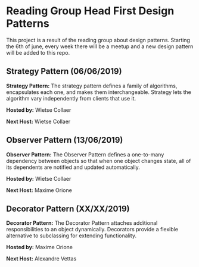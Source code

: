 # Reading Group Head First Design Patterns

This project is a result of the reading group about design patterns. Starting the 6th of june, every week there will be a meetup and a new
design pattern will be added to this repo.

## Strategy Pattern (06/06/2019)
**Strategy Pattern:**
The strategy pattern defines a family of algorithms, encapsulates each one, and makes them interchangeable. Strategy lets the algorithm vary independently
 from clients that use it.

**Hosted by:** Wietse Collaer

**Next Host:** Wietse Collaer

## Observer Pattern (13/06/2019)
**Observer Pattern:**
The Observer Pattern defines a one-to-many dependency between objects so that when one object changes state,
all of its dependents are notified and updated automatically.

**Hosted by:** Wietse Collaer

**Next Host:** Maxime Orione

## Decorator Pattern (XX/XX/2019)
**Decorator Pattern:**
The Decorator Pattern attaches additional responsibilities to an object dynamically.
Decorators provide a flexible alternative to subclassing for extending functionality.

**Hosted by:** Maxime Orione

**Next Host:** Alexandre Vettas
